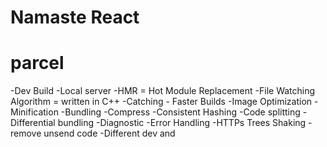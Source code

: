 # Namaste React


# parcel
-Dev Build
-Local server
-HMR = Hot Module Replacement
-File Watching Algorithm = written in C++
-Catching - Faster Builds
-Image Optimization
-Minification
-Bundling
-Compress
-Consistent Hashing
-Code splitting
-Differential bundling
-Diagnostic
-Error Handling
-HTTPs
Trees Shaking - remove unsend code
-Different dev and